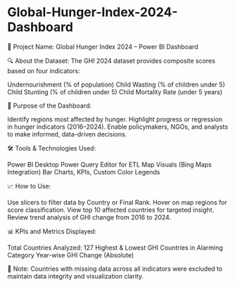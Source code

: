 # Global-Hunger-Index-2024-Dashboard

📌 Project Name:
Global Hunger Index 2024 – Power BI Dashboard


🔍 About the Dataset:
The GHI 2024 dataset provides composite scores based on four indicators:

Undernourishment (% of population)
Child Wasting (% of children under 5)
Child Stunting (% of children under 5)
Child Mortality Rate (under 5 years)


🎯 Purpose of the Dashboard:

Identify regions most affected by hunger.
Highlight progress or regression in hunger indicators (2016–2024).
Enable policymakers, NGOs, and analysts to make informed, data-driven decisions.


🛠️ Tools & Technologies Used:

Power BI Desktop
Power Query Editor for ETL
Map Visuals (Bing Maps Integration)
Bar Charts, KPIs, Custom Color Legends


📈 How to Use:

Use slicers to filter data by Country or Final Rank.
Hover on map regions for score classification.
View top 10 affected countries for targeted insight.
Review trend analysis of GHI change from 2016 to 2024.


📊 KPIs and Metrics Displayed:

Total Countries Analyzed: 127
Highest & Lowest GHI
Countries in Alarming Category
Year-wise GHI Change (Absolute)


📝 Note:
Countries with missing data across all indicators were excluded to maintain data integrity and visualization clarity.

